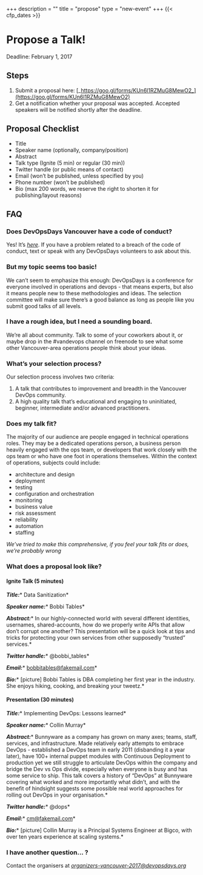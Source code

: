 +++
description = ""
title = "propose"
type = "new-event"
+++
{{< cfp_dates >}}

# Propose a Talk!

Deadline: February 1, 2017

## Steps

1. Submit a proposal here: [_https://goo.gl/forms/KUn6l1RZMuG8MewO2_](https://goo.gl/forms/KUn6l1RZMuG8MewO2)
1. Get a notification whether your proposal was accepted. Accepted speakers will be notified shortly after the deadline.

## Proposal Checklist

* Title
* Speaker name (optionally, company/position)
* Abstract
* Talk type (Ignite (5 min) or regular (30 min))
* Twitter handle (or public means of contact)
* Email (won’t be published, unless specified by you)
* Phone number (won’t be published)
* Bio (max 200 words, we reserve the right to shorten it for publishing/layout reasons)

## FAQ

### Does DevOpsDays Vancouver have a code of conduct?

Yes! It’s [_here_](https://www.devopsdays.org/events/2017-vancouver/conduct/). If you have a problem related to a breach of the code of conduct, text or speak with any DevOpsDays volunteers to ask about this.

### But my topic seems too basic!

We can’t seem to emphasize this enough: DevOpsDays is a conference for everyone involved in operations and devops - that means experts, but also it means people new to these methodologies and ideas. The selection committee will make sure there’s a good balance as long as people like you submit good talks of all levels.

### I have a rough idea, but I need a sounding board.

We’re all about community. Talk to some of your coworkers about it, or maybe drop in the #vandevops channel on freenode to see what some other Vancouver-area operations people think about your ideas.

### What’s your selection process?

Our selection process involves two criteria:

1. A talk that contributes to improvement and breadth in the Vancouver DevOps community.
2. A high quality talk that’s educational and engaging to uninitiated, beginner, intermediate and/or advanced practitioners.

### Does my talk fit?

The majority of our audience are people engaged in technical operations roles. They may be a dedicated operations person, a business person heavily engaged with the ops team, or developers that work closely with the ops team or who have one foot in operations themselves. Within the context of operations, subjects could include:

* architecture and design
* deployment
* testing
* configuration and orchestration
* monitoring
* business value
* risk assessment
* reliability
* automation
* staffing

_We’ve tried to make this comprehensive, if you feel your talk fits or does, we’re probably wrong_

### What does a proposal look like?

#### Ignite Talk (5 minutes)

***Title:**** Data Sanitization*

***Speaker name:**** Bobbi Tables*

***Abstract:**** In our highly-connected world with several different identities, usernames, shared-accounts, how do we properly write APIs that allow don’t corrupt one another? This presentation will be a quick look at tips and tricks for protecting your own services from other supposedly “trusted” services.*

***Twitter handle:**** @bobbi_tables*

***Email:**** bobbitables@fakemail.com*

***Bio:**** [picture] Bobbi Tables is DBA completing her first year in the industry. She enjoys hiking, cooking, and breaking your tweetz.*

#### Presentation (30 minutes)

***Title:**** Implementing DevOps: Lessons learned*

***Speaker name:**** Collin Murray*

***Abstract:**** Bunnyware as a company has grown on many axes; teams, staff, services, and infrastructure. Made relatively early attempts to embrace DevOps - established a DevOps team in early 2011 (disbanding it a year later), have 100+ internal puppet modules with Continuous Deployment to production yet we still struggle to articulate DevOps within the company and bridge the Dev vs Ops divide, especially when everyone is busy and has some service to ship. This talk covers a history of “DevOps” at Bunnyware covering what worked and more importantly what didn’t, and with the benefit of hindsight suggests some possible real world approaches for rolling out DevOps in your organisation.*

***Twitter handle:**** @dops*

***Email:**** cm@fakemail.com*

***Bio:**** [picture] Collin Murray is a Principal Systems Engineer at Bigco, with over ten years experience at scaling systems.*

### I have another question… ?

Contact the organisers at [_organizers-vancouver-2017@devopsdays.org_](mailto:organizers-vancouver-2017@devopsdays.org)